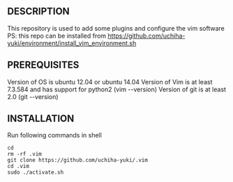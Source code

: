 ## DESCRIPTION

This repository is used to add some plugins and configure the vim software
PS: this repo can be installed from https://github.com/uchiha-yuki/environment/install_vim_environment.sh

## PREREQUISITES
	
Version of OS is ubuntu 12.04 or ubuntu 14.04
Version of Vim is at least 7.3.584 and has support for python2 (vim --version)
Version of git is at least 2.0 (git --version)

## INSTALLATION

Run following commands in shell
	
```
cd
rm -rf .vim
git clone https://github.com/uchiha-yuki/.vim
cd .vim
sudo ./activate.sh
```	
	
